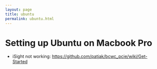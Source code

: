 ```yaml
---
layout: page
title: ubuntu
permalink: ubuntu.html
---
```


# Setting up Ubuntu on Macbook Pro

* iSight not working: https://github.com/patjak/bcwc_pcie/wiki/Get-Started

